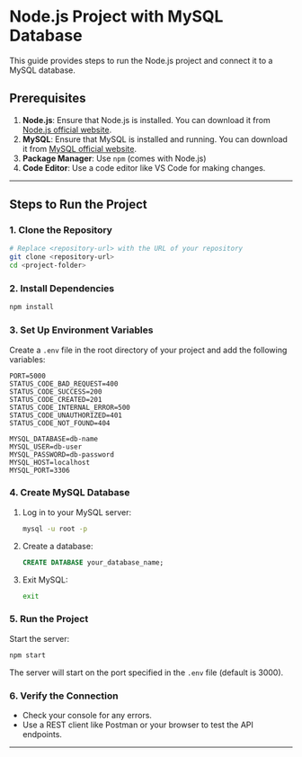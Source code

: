 # Node.js Project with MySQL Database

This guide provides steps to run the Node.js project and connect it to a MySQL database.

## Prerequisites

1. **Node.js**: Ensure that Node.js is installed. You can download it from [Node.js official website](https://nodejs.org/).
2. **MySQL**: Ensure that MySQL is installed and running. You can download it from [MySQL official website](https://www.mysql.com/).
3. **Package Manager**: Use `npm` (comes with Node.js) 
4. **Code Editor**: Use a code editor like VS Code for making changes.

---

## Steps to Run the Project

### 1. Clone the Repository
```bash
# Replace <repository-url> with the URL of your repository
git clone <repository-url>
cd <project-folder>
```

### 2. Install Dependencies
```bash
npm install
```

### 3. Set Up Environment Variables

Create a `.env` file in the root directory of your project and add the following variables:
```env
PORT=5000
STATUS_CODE_BAD_REQUEST=400
STATUS_CODE_SUCCESS=200
STATUS_CODE_CREATED=201
STATUS_CODE_INTERNAL_ERROR=500
STATUS_CODE_UNAUTHORIZED=401
STATUS_CODE_NOT_FOUND=404

MYSQL_DATABASE=db-name
MYSQL_USER=db-user
MYSQL_PASSWORD=db-password
MYSQL_HOST=localhost
MYSQL_PORT=3306

```

### 4. Create MySQL Database

1. Log in to your MySQL server:
   ```bash
   mysql -u root -p
   ```
2. Create a database:
   ```sql
   CREATE DATABASE your_database_name;
   ```
3. Exit MySQL:
   ```bash
   exit
   ```

### 5. Run the Project

Start the server:
```bash
npm start
```
The server will start on the port specified in the `.env` file (default is 3000).

### 6. Verify the Connection

- Check your console for any errors.
- Use a REST client like Postman or your browser to test the API endpoints.

---

```
